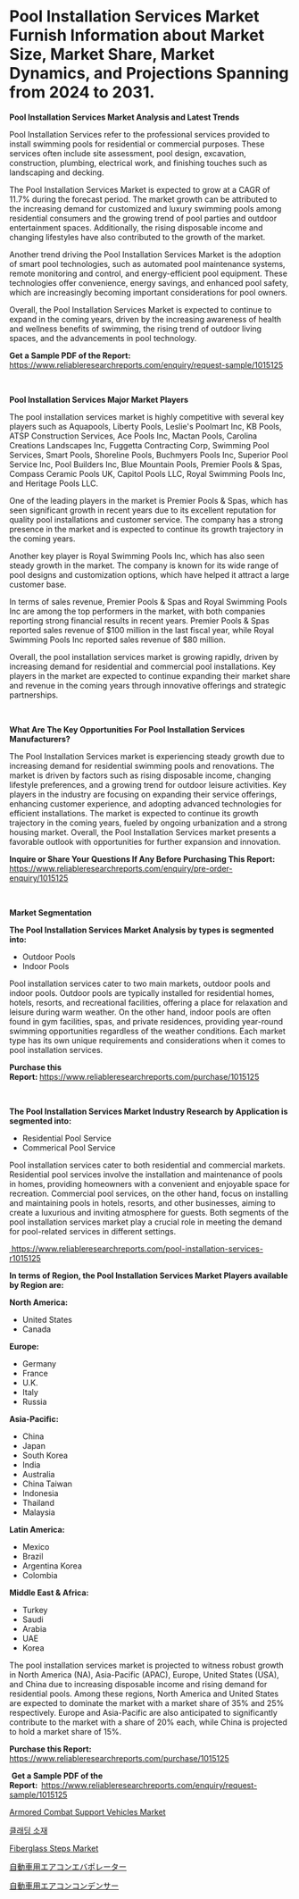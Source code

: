 <p><h1>Pool Installation Services Market Furnish Information about Market Size, Market Share, Market Dynamics, and Projections Spanning from 2024 to 2031.</h1></p><p><strong>Pool Installation Services Market Analysis and Latest Trends</strong></p>
<p><p>Pool Installation Services refer to the professional services provided to install swimming pools for residential or commercial purposes. These services often include site assessment, pool design, excavation, construction, plumbing, electrical work, and finishing touches such as landscaping and decking.</p><p>The Pool Installation Services Market is expected to grow at a CAGR of 11.7% during the forecast period. The market growth can be attributed to the increasing demand for customized and luxury swimming pools among residential consumers and the growing trend of pool parties and outdoor entertainment spaces. Additionally, the rising disposable income and changing lifestyles have also contributed to the growth of the market.</p><p>Another trend driving the Pool Installation Services Market is the adoption of smart pool technologies, such as automated pool maintenance systems, remote monitoring and control, and energy-efficient pool equipment. These technologies offer convenience, energy savings, and enhanced pool safety, which are increasingly becoming important considerations for pool owners.</p><p>Overall, the Pool Installation Services Market is expected to continue to expand in the coming years, driven by the increasing awareness of health and wellness benefits of swimming, the rising trend of outdoor living spaces, and the advancements in pool technology.</p></p>
<p><strong>Get a Sample PDF of the Report:&nbsp;</strong> <a href="https://www.reliableresearchreports.com/enquiry/request-sample/1015125">https://www.reliableresearchreports.com/enquiry/request-sample/1015125</a></p>
<p>&nbsp;</p>
<p><strong>Pool Installation Services Major Market Players</strong></p>
<p><p>The pool installation services market is highly competitive with several key players such as Aquapools, Liberty Pools, Leslie's Poolmart Inc, KB Pools, ATSP Construction Services, Ace Pools Inc, Mactan Pools, Carolina Creations Landscapes Inc, Fuggetta Contracting Corp, Swimming Pool Services, Smart Pools, Shoreline Pools, Buchmyers Pools Inc, Superior Pool Service Inc, Pool Builders Inc, Blue Mountain Pools, Premier Pools & Spas, Compass Ceramic Pools UK, Capitol Pools LLC, Royal Swimming Pools Inc, and Heritage Pools LLC.</p><p>One of the leading players in the market is Premier Pools & Spas, which has seen significant growth in recent years due to its excellent reputation for quality pool installations and customer service. The company has a strong presence in the market and is expected to continue its growth trajectory in the coming years.</p><p>Another key player is Royal Swimming Pools Inc, which has also seen steady growth in the market. The company is known for its wide range of pool designs and customization options, which have helped it attract a large customer base.</p><p>In terms of sales revenue, Premier Pools & Spas and Royal Swimming Pools Inc are among the top performers in the market, with both companies reporting strong financial results in recent years. Premier Pools & Spas reported sales revenue of $100 million in the last fiscal year, while Royal Swimming Pools Inc reported sales revenue of $80 million.</p><p>Overall, the pool installation services market is growing rapidly, driven by increasing demand for residential and commercial pool installations. Key players in the market are expected to continue expanding their market share and revenue in the coming years through innovative offerings and strategic partnerships.</p></p>
<p>&nbsp;</p>
<p><strong>What Are The Key Opportunities For Pool Installation Services Manufacturers?</strong></p>
<p><p>The Pool Installation Services market is experiencing steady growth due to increasing demand for residential swimming pools and renovations. The market is driven by factors such as rising disposable income, changing lifestyle preferences, and a growing trend for outdoor leisure activities. Key players in the industry are focusing on expanding their service offerings, enhancing customer experience, and adopting advanced technologies for efficient installations. The market is expected to continue its growth trajectory in the coming years, fueled by ongoing urbanization and a strong housing market. Overall, the Pool Installation Services market presents a favorable outlook with opportunities for further expansion and innovation.</p></p>
<p><strong>Inquire or Share Your Questions If Any Before Purchasing This Report:</strong> <a href="https://www.reliableresearchreports.com/enquiry/pre-order-enquiry/1015125">https://www.reliableresearchreports.com/enquiry/pre-order-enquiry/1015125</a></p>
<p>&nbsp;</p>
<p><strong>Market Segmentation</strong></p>
<p><strong>The Pool Installation Services Market Analysis by types is segmented into:</strong></p>
<p><ul><li>Outdoor Pools</li><li>Indoor Pools</li></ul></p>
<p><p>Pool installation services cater to two main markets, outdoor pools and indoor pools. Outdoor pools are typically installed for residential homes, hotels, resorts, and recreational facilities, offering a place for relaxation and leisure during warm weather. On the other hand, indoor pools are often found in gym facilities, spas, and private residences, providing year-round swimming opportunities regardless of the weather conditions. Each market type has its own unique requirements and considerations when it comes to pool installation services.</p></p>
<p><strong>Purchase this Report:&nbsp;</strong><a href="https://www.reliableresearchreports.com/purchase/1015125">https://www.reliableresearchreports.com/purchase/1015125</a></p>
<p>&nbsp;</p>
<p><strong>The Pool Installation Services Market Industry Research by Application is segmented into:</strong></p>
<p><ul><li>Residential Pool Service</li><li>Commerical Pool Service</li></ul></p>
<p><p>Pool installation services cater to both residential and commercial markets. Residential pool services involve the installation and maintenance of pools in homes, providing homeowners with a convenient and enjoyable space for recreation. Commercial pool services, on the other hand, focus on installing and maintaining pools in hotels, resorts, and other businesses, aiming to create a luxurious and inviting atmosphere for guests. Both segments of the pool installation services market play a crucial role in meeting the demand for pool-related services in different settings.</p></p>
<p><a href="https://www.reliableresearchreports.com/pool-installation-services-r1015125">&nbsp;https://www.reliableresearchreports.com/pool-installation-services-r1015125</a></p>
<p><strong>In terms of Region, the Pool Installation Services Market Players available by Region are:</strong></p>
<p>
    <p> <strong> North America: </strong>
        <ul>
            <li>United States</li>
            <li>Canada</li>
        </ul>
        </p> 
    <p> <strong> Europe: </strong>
        <ul>
            <li>Germany</li>
            <li>France</li>
            <li>U.K.</li>
            <li>Italy</li>
            <li>Russia</li>
        </ul>
        </p> 
    <p> <strong> Asia-Pacific: </strong>
        <ul>
            <li>China</li>
            <li>Japan</li>
            <li>South Korea</li>
            <li>India</li>
            <li>Australia</li>
            <li>China Taiwan</li>
            <li>Indonesia</li>
            <li>Thailand</li>
            <li>Malaysia</li>
        </ul>
        </p> 
    <p> <strong> Latin America: </strong>
        <ul>
            <li>Mexico</li>
            <li>Brazil</li>
            <li>Argentina Korea</li>
            <li>Colombia</li>
        </ul>
        </p> 
    <p> <strong> Middle East & Africa: </strong>
        <ul>
            <li>Turkey</li>
            <li>Saudi</li>
            <li>Arabia</li>
            <li>UAE</li>
            <li>Korea</li>
        </ul>
    </p>
    </p>
<p><p>The pool installation services market is projected to witness robust growth in North America (NA), Asia-Pacific (APAC), Europe, United States (USA), and China due to increasing disposable income and rising demand for residential pools. Among these regions, North America and United States are expected to dominate the market with a market share of 35% and 25% respectively. Europe and Asia-Pacific are also anticipated to significantly contribute to the market with a share of 20% each, while China is projected to hold a market share of 15%.</p></p>
<p><strong>Purchase this Report: </strong><a href="https://www.reliableresearchreports.com/purchase/1015125">https://www.reliableresearchreports.com/purchase/1015125</a></p>
<p>&nbsp;<strong>Get a Sample PDF of the Report:&nbsp;&nbsp;</strong><a href="https://www.reliableresearchreports.com/enquiry/request-sample/1015125">https://www.reliableresearchreports.com/enquiry/request-sample/1015125</a></p>
<p><strong></strong></p>
<p><p><a href="https://www.linkedin.com/pulse/armored-combat-support-vehicles-market-provides-comprehensive-pakke?trackingId=Z1uI3aOsHQwHCmanV5G9Tg%3D%3D">Armored Combat Support Vehicles Market</a></p><p><a href="https://github.com/crfsywufhm81415/Market-Research-Report-List-2/blob/main/116168349470.md">클래딩 소재</a></p><p><a href="https://github.com/Angelnienowdseej3e45z3p8c/Market-Research-Report-List-2/blob/main/fiberglass-steps-market.md">Fiberglass Steps Market</a></p><p><a href="https://github.com/klon646/Market-Research-Report-List-1/blob/main/921772453725.md">自動車用エアコンエバポレーター</a></p><p><a href="https://github.com/EstaSprer20231/Market-Research-Report-List-1/blob/main/470843853724.md">自動車用エアコンコンデンサー</a></p></p>